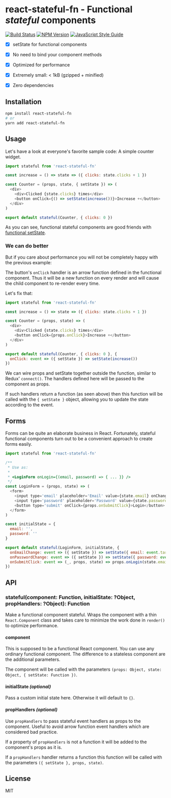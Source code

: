 # react-stateful-fn - Functional *stateful* components

[![Build Status](https://travis-ci.org/andywer/react-stateful-fn.svg?branch=master)](https://travis-ci.org/andywer/react-stateful-fn)
[![NPM Version](https://img.shields.io/npm/v/react-stateful-fn.svg)](https://www.npmjs.com/package/react-stateful-fn)
[![JavaScript Style Guide](https://img.shields.io/badge/code%20style-standard-brightgreen.svg)](http://standardjs.com/)

- [x] setState for functional components
- [x] No need to bind your component methods
- [x] Optimized for performance
- [x] Extremely small: < 1kB (gzipped + minified)
- [x] Zero dependencies


## Installation

```sh
npm install react-stateful-fn
# or
yarn add react-stateful-fn
```


## Usage

Let's have a look at everyone's favorite sample code: A simple counter widget.

```js
import stateful from 'react-stateful-fn'

const increase = () => state => ({ clicks: state.clicks + 1 })

const Counter = (props, state, { setState }) => (
  <div>
    <div>Clicked {state.clicks} times</div>
    <button onClick={() => setState(increase())}>Increase +</button>
  </div>
)

export default stateful(Counter, { clicks: 0 })
```

As you can see, functional stateful components are good friends with [functional setState](https://medium.freecodecamp.com/functional-setstate-is-the-future-of-react-374f30401b6b).

### We can do better

But if you care about performance you will not be completely happy with the previous example:

The button's `onClick` handler is an arrow function defined in the functional component. Thus it will be a new function on every render and will cause the child component to re-render every time.

Let's fix that:

```js
import stateful from 'react-stateful-fn'

const increase = () => state => ({ clicks: state.clicks + 1 })

const Counter = (props, state) => (
  <div>
    <div>Clicked {state.clicks} times</div>
    <button onClick={props.onClick}>Increase +</button>
  </div>
)

export default stateful(Counter, { clicks: 0 }, {
  onClick: event => ({ setState }) => setState(increase())
})
```

We can wire props and setState together outside the function, similar to Redux' `connect()`.
The handlers defined here will be passed to the component as props.

If such handlers return a function (as seen above) then this function will be called with the `{ setState }` object, allowing you to update the state according to the event.


## Forms

Forms can be quite an elaborate business in React. Fortunately, stateful functional components turn out to be a convenient approach to create forms easily.

```js
import stateful from 'react-stateful-fn'

/**
 * Use as:
 *
 * <LoginForm onLogin={(email, password) => { ... }} />
 */
const LoginForm = (props, state) => (
  <form>
    <input type='email' placeholder='Email' value={state.email} onChange={props.onEmailChange} />
    <input type='password' placeholder='Password' value={state.password} onChange={props.onPasswordChange} />
    <button type='submit' onClick={props.onSubmitClick}>Login</button>
  </form>
)

const initialState = {
  email: '',
  password: ''
}

export default stateful(LoginForm, initialState, {
  onEmailChange: event => ({ setState }) => setState({ email: event.target.value }),
  onPasswordChange: event => ({ setState }) => setState({ password: event.target.value }),
  onSubmitClick: event => (_, props, state) => props.onLogin(state.email, state.password)
})
```


## API

### stateful(component: Function, initialState: ?Object, propHandlers: ?Object): Function

Make a functional component stateful. Wraps the component with a thin `React.Component` class and takes care to minimize the work done in `render()` to optimize performance.

#### component

This is supposed to be a functional React component. You can use any ordinary functional component. The difference to a stateless component are the additional parameters.

The component will be called with the parameters `(props: Object, state: Object, { setState: Function })`.

#### initialState *(optional)*

Pass a custom initial state here. Otherwise it will default to `{}`.

#### propHandlers *(optional)*

Use `propHandlers` to pass stateful event handlers as props to the component. Useful to avoid arrow function event handlers which are considered bad practice.

If a property of `propHandlers` is not a function it will be added to the component's props as it is.

If a `propHandlers` handler returns a function this function will be called with the parameters `({ setState }, props, state)`.


## License

MIT
